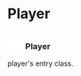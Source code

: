 # Player

### <img src="../../.gitbook/assets/base.png" width="32" height="32" /> Player
player's entry class.<br>

